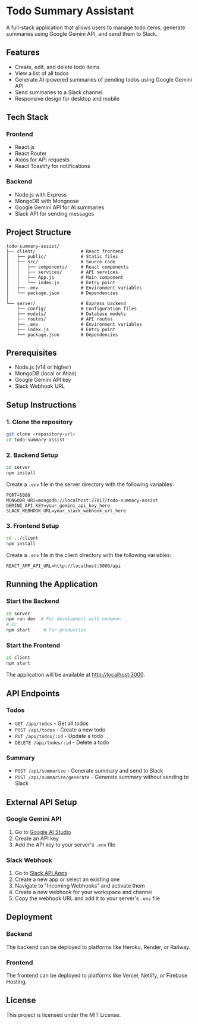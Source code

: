 # Todo Summary Assistant

A full-stack application that allows users to manage todo items, generate summaries using Google Gemini API, and send them to Slack.

## Features

- Create, edit, and delete todo items
- View a list of all todos
- Generate AI-powered summaries of pending todos using Google Gemini API
- Send summaries to a Slack channel
- Responsive design for desktop and mobile

## Tech Stack

### Frontend

- React.js
- React Router
- Axios for API requests
- React Toastify for notifications

### Backend

- Node.js with Express
- MongoDB with Mongoose
- Google Gemini API for AI summaries
- Slack API for sending messages

## Project Structure

```
todo-summary-assist/
├── client/                 # React frontend
│   ├── public/             # Static files
│   ├── src/                # Source code
│   │   ├── components/     # React components
│   │   ├── services/       # API services
│   │   ├── App.js          # Main component
│   │   └── index.js        # Entry point
│   ├── .env                # Environment variables
│   └── package.json        # Dependencies
│
└── server/                 # Express backend
    ├── config/             # Configuration files
    ├── models/             # Database models
    ├── routes/             # API routes
    ├── .env                # Environment variables
    ├── index.js            # Entry point
    └── package.json        # Dependencies
```

## Prerequisites

- Node.js (v14 or higher)
- MongoDB (local or Atlas)
- Google Gemini API key
- Slack Webhook URL

## Setup Instructions

### 1. Clone the repository

```bash
git clone <repository-url>
cd todo-summary-assist
```

### 2. Backend Setup

```bash
cd server
npm install
```

Create a `.env` file in the server directory with the following variables:

```
PORT=5000
MONGODB_URI=mongodb://localhost:27017/todo-summary-assist
GEMINI_API_KEY=your_gemini_api_key_here
SLACK_WEBHOOK_URL=your_slack_webhook_url_here
```

### 3. Frontend Setup

```bash
cd ../client
npm install
```

Create a `.env` file in the client directory with the following variables:

```
REACT_APP_API_URL=http://localhost:5000/api
```

## Running the Application

### Start the Backend

```bash
cd server
npm run dev  # For development with nodemon
# or
npm start     # For production
```

### Start the Frontend

```bash
cd client
npm start
```

The application will be available at [http://localhost:3000](http://localhost:3000).

## API Endpoints

### Todos

- `GET /api/todos` - Get all todos
- `POST /api/todos` - Create a new todo
- `PUT /api/todos/:id` - Update a todo
- `DELETE /api/todos/:id` - Delete a todo

### Summary

- `POST /api/summarize` - Generate summary and send to Slack
- `POST /api/summarize/generate` - Generate summary without sending to Slack

## External API Setup

### Google Gemini API

1. Go to [Google AI Studio](https://makersuite.google.com/app/apikey)
2. Create an API key
3. Add the API key to your server's `.env` file

### Slack Webhook

1. Go to [Slack API Apps](https://api.slack.com/apps)
2. Create a new app or select an existing one
3. Navigate to "Incoming Webhooks" and activate them
4. Create a new webhook for your workspace and channel
5. Copy the webhook URL and add it to your server's `.env` file

## Deployment

### Backend

The backend can be deployed to platforms like Heroku, Render, or Railway.

### Frontend

The frontend can be deployed to platforms like Vercel, Netlify, or Firebase Hosting.

## License

This project is licensed under the MIT License.


